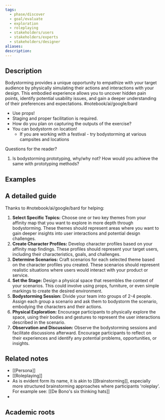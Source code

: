 ```yaml
---
tags:
  - phase/discover
  - goal/evaluate
  - exploration
  - roleplaying
  - stakeholders/users
  - stakeholders/experts
  - stakeholders/designer
aliases: 
description:
---
```


## Description
Bodystorming provides a unique opportunity to empathize with your target audience by physically simulating their actions and interactions with your design. This embodied experience allows you to uncover hidden pain points, identify potential usability issues, and gain a deeper understanding of their preferences and expectations. #notebook/ai/google/bard

- Use props! 
- Staging and proper facilitation is required. 
- How do you plan on capturing the outputs of the exercise? 
- You can bodystorm on location! 
	- If you are working with a festival - try bodystorming at various campsites and locations 

Questions for the reader?
1. Is bodystorming prototyping, why/why not? How would you achieve the same with prototyping methods? 
## Examples 


## A detailed guide 
Thanks to #notebook/ai/google/bard for helping:
1. **Select Specific Topics:** Choose one or two key themes from your affinity map that you want to explore in more depth through bodystorming. These themes should represent areas where you want to gain deeper insights into user interactions and potential design challenges.
2. **Create Character Profiles:** Develop character profiles based on your affinity map findings. These profiles should represent your target users, including their characteristics, goals, and challenges.
3. **Determine Scenarios:** Craft scenarios for each selected theme based on the character profiles you created. These scenarios should represent realistic situations where users would interact with your product or service.
4. **Set the Stage:** Design a physical space that resembles the context of your scenarios. This could involve using props, furniture, or even simple markings to create the desired environment.
5. **Bodystorming Session:** Divide your team into groups of 2-4 people. Assign each group a scenario and ask them to bodystorm the scenario, embodying the characters and their actions.
6. **Physical Exploration:** Encourage participants to physically explore the space, using their bodies and gestures to represent the user interactions described in the scenario.
7. **Observation and Discussion:** Observe the bodystorming sessions and facilitate discussions afterward. Encourage participants to reflect on their experiences and identify any potential problems, opportunities, or insights.

## Related notes 
- [[Persona]]
- [[Roleplaying]]
- As is evident form its name, it is akin to [[Brainstorming]], especially more structured brainstorming approaches where participants 'roleplay'. For example see: [[De Bono's six thinking hats]]
- 

## Academic roots
